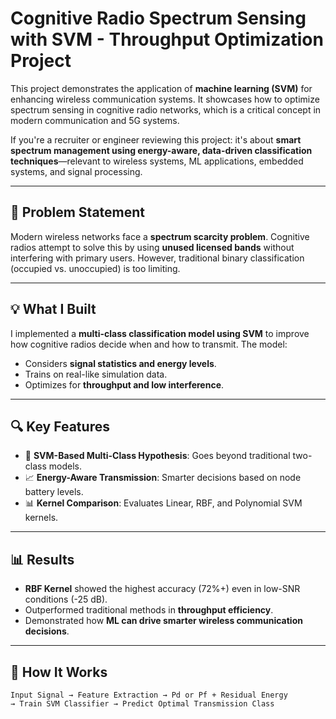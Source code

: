 # Cognitive Radio Spectrum Sensing with SVM - Throughput Optimization Project

This project demonstrates the application of **machine learning (SVM)** for enhancing wireless communication systems. It showcases how to optimize spectrum sensing in cognitive radio networks, which is a critical concept in modern communication and 5G systems. 

If you're a recruiter or engineer reviewing this project: it's about **smart spectrum management using energy-aware, data-driven classification techniques**—relevant to wireless systems, ML applications, embedded systems, and signal processing.

---

## 🧠 Problem Statement

Modern wireless networks face a **spectrum scarcity problem**. Cognitive radios attempt to solve this by using **unused licensed bands** without interfering with primary users. However, traditional binary classification (occupied vs. unoccupied) is too limiting.

---

## 💡 What I Built

I implemented a **multi-class classification model using SVM** to improve how cognitive radios decide when and how to transmit. The model:
- Considers **signal statistics and energy levels**.
- Trains on real-like simulation data.
- Optimizes for **throughput and low interference**.

---

## 🔍 Key Features

- 🧠 **SVM-Based Multi-Class Hypothesis**: Goes beyond traditional two-class models.
- 📈 **Energy-Aware Transmission**: Smarter decisions based on node battery levels.
- 📊 **Kernel Comparison**: Evaluates Linear, RBF, and Polynomial SVM kernels.

---

## 📊 Results

- **RBF Kernel** showed the highest accuracy (72%+) even in low-SNR conditions (-25 dB).
- Outperformed traditional methods in **throughput efficiency**.
- Demonstrated how **ML can drive smarter wireless communication decisions**.

---

## 🔁 How It Works

```text
Input Signal → Feature Extraction → Pd or Pf + Residual Energy
→ Train SVM Classifier → Predict Optimal Transmission Class
